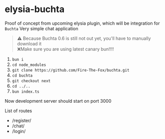 # elysia-buchta

Proof of concept from upcoming elysia plugin, which will be integration for `Buchta`
Very simple chat application

> ⚠️ Because Buchta 0.6 is still not out yet, you'll have to manually download it<br>
> ❌Make sure you are using latest canary bun!!!!

1. `bun i`
2. `cd node_modules`
3. `git clone https://github.com/Fire-The-Fox/buchta.git`
4. `cd buchta`
5. `git checkout next`
6. `cd ../..`
7. `bun index.ts`

Now development server should start on port 3000

List of routes
* /register/
* /chat/
* /login/
